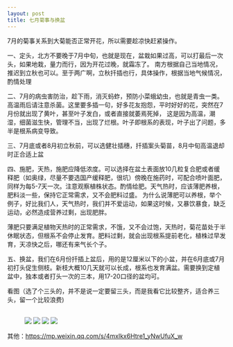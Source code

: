 ```yaml
---
layout: post
title: 七月菊事与换盆
---
```


7月的菊事关系到大菊能否正常开花，所以需要趁凉快赶紧操作。

一、定头，北方不要晚于7月中旬，也就是现在，盆栽如果过高，可以打最后一次头，如果地栽，量力而行，因为开花过晚，就霜冻了。 南方根据自己当地情况，推迟到立秋也可以。至于两广啊，立秋扦插也行，具体操作，根据当地气候情况，酌情处理

二、7月的病虫害防治，趁下雨，消灭蚂蚱，预防小菜蛾幼虫，也就是青虫一类。高温雨后请注意杀菌。这里要多插一句，好多花友抱怨，平时好好的花，突然在7月份就出现了黄叶，甚至叶子发白，或者直接就萎焉死掉， 这是因为高温，潮湿，细菌滋生快，管理不当，出现了烂根。叶子即根系的表现，叶子出了问题，多半是根系病变导致。

三、7月底或者8月初立秋前，可以选健壮插穗，扦插案头菊苗，8月中旬高温退却时正合适上盆

四、施肥，天热，施肥应降低浓度。可以选择在盆土表面放10几粒复合肥或者缓释肥（如奥绿，尽量不要选国产缓释肥，很坑）傍晚在施药时，可配合喷叶面肥，同样为每5-7天一次。注意观察植株状态。酌情给肥。天气热时，应该薄肥养根，肥料淡一些，保持它正常需求，又不会肥料过盛。
为什么说薄肥可以养根，举个例子，好比我们人，天气热时，我们并不爱运动，如果这时候，又暴饮暴食，缺乏运动，必然造成营养过剩，出现肥胖。

薄肥只要满足植物天热时的正常需求，不饿，又不会过饱，天热时，菊花苗处于半休眠状态，但根系不会停止发育。肥料过剩，就会出现根系提前老化，植株过早发育，天凉快之后，哪还有来气长个子。

五、换盆，我们在6月份扦插上盆后，用的是12厘米以下的小盆，并在6月底或7月初打头促生侧枝。新枝大概10几天就可以长成，根系也发育满盆。需要换到定植盆中，独本或者打头一次的三本，用17-20口径的盆均可。

看图（选了个三头的，并不是说一定要留三头，而是我看它比较整齐，适合养三头，留一个比较浪费)

<figure>
  <br/><a>
    <img src="{{site.url}}/source/my_picts/chry/july-1.png">
    <img src="{{site.url}}/source/my_picts/chry/july-2.png">
    <img src="{{site.url}}/source/my_picts/chry/july-3.png">
    <img src="{{site.url}}/source/my_picts/chry/july-4.png">
  </a><br/>
</figure>





其他：https://mp.weixin.qq.com/s/4mxlkx6Htre1_yNwUfuX_w

